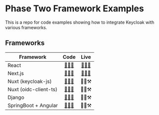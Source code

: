 # Phase Two Framework Examples

This is a repo for code examples showing how to integrate Keycloak with various frameworks.

## Frameworks

| Framework             |                    Code                    |                        Live                        |
| --------------------- | :----------------------------------------: | :------------------------------------------------: |
| React                 |       [🧑‍💻📁](./frameworks/reactjs/)        | [👩‍💻🚀](https://phasetwo-react-example.vercel.app)  |
| Next.js               |        [🧑‍💻📁](./frameworks/nextjs/)        | [👩‍💻🚀](https://phasetwo-nextjs-example.vercel.app) |
| Nuxt (keycloak-js)    |   [🧑‍💻📁](./frameworks/nuxt/keycloak-js/)   |                        👩‍💻⚒️                        |
| Nuxt (oidc-client-ts) | [🧑‍💻📁](./frameworks/nuxt/oidc-client-ts/)  |                        👩‍💻⚒️                        |
| Django                |        [🧑‍💻📁](./frameworks/django/)        |                        👩‍💻⚒️                        |
| SpringBoot + Angular  | [🧑‍💻📁](./frameworks/spring-boot-keycloak/) |                        👩‍💻⚒️                        |
